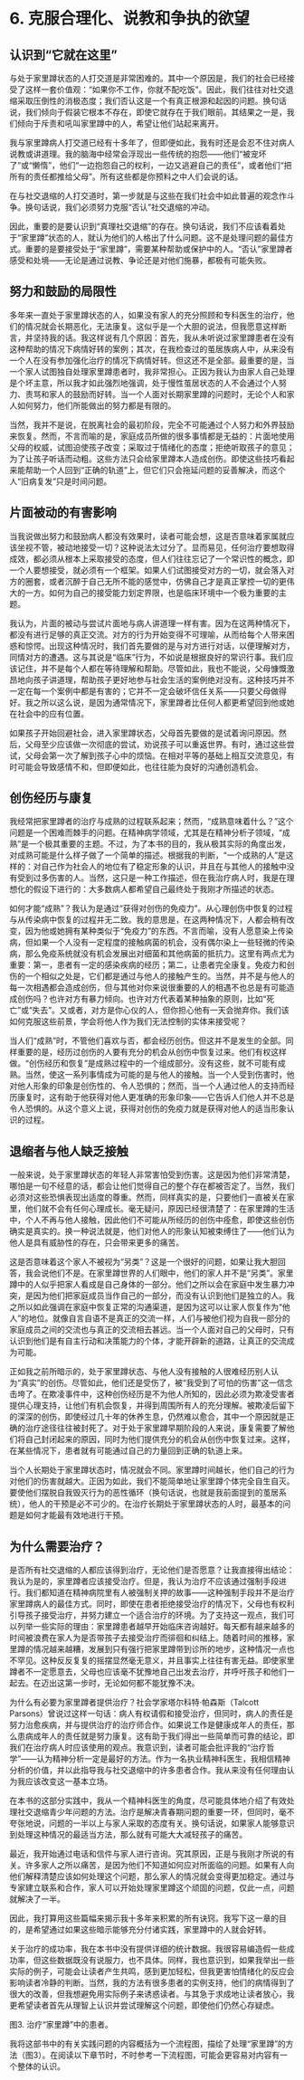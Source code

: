 # 6. 克服合理化、说教和争执的欲望

## 认识到“它就在这里”

与处于家里蹲状态的人打交道是非常困难的。其中一个原因是，我们的社会已经接受了这样一套价值观：“如果你不工作，你就不配吃饭”。因此，我们往往对社交退缩采取压倒性的消极态度；我们否认这是一个有真正根源和起因的问题。换句话说，我们倾向于假装它根本不存在，即使它就存在于我们眼前。其结果之一是，我们倾向于斥责和吼叫家里蹲中的人，希望让他们站起来离开。

我与家里蹲病人打交道已经有十多年了，但即便如此，我有时还是会忍不住对病人说教或讲道理。我的脑海中经常会浮现出一些传统的抱怨——他们“被宠坏了”或“懒惰”，他们“一边抱怨自己的权利，一边又逃避自己的责任”，或者他们“把所有的责任都推给父母”。所有这些都是你预料之中人们会说的话。

在与社交退缩的人打交道时，第一步就是与这些在我们社会中如此普遍的观念作斗争。换句话说，我们必须努力克服“否认”社交退缩的冲动。

因此，重要的是要认识到“真理社交退缩”的存在。换句话说，我们不应该看着处于“家里蹲”状态的人，就认为他们的人格出了什么问题。这不是处理问题的最佳方式。重要的是要接受处于“家里蹲”，需要某种帮助或保护中的人。“否认”家里蹲者感受和处境——无论是通过说教、争论还是对他们施暴，都极有可能失败。

## 努力和鼓励的局限性

多年来一直处于家里蹲状态的人，如果没有家人的充分照顾和专科医生的治疗，他们的情况就会长期恶化，无法康复。这似乎是一个大胆的说法，但我愿意这样断言，并坚持我的话。我这样说有几个原因：首先，我从未听说过家里蹲患者在没有这种帮助的情况下病情好转的案例；其次，在我检查过的茧居族病人中，从来没有一个人在没有参加强化治疗的情况下病情好转。但这还不是全部。最重要的是，当一个家人试图独自处理家里蹲患者时，我非常担心。正因为我认为由家人自己处理是个坏主意，所以我才如此强烈地强调，处于慢性茧居状态的人不会通过个人努力、责骂和家人的鼓励而好转。当一个人面对长期家里蹲的问题时，无论个人和家人如何努力，他们所能做出的努力都是有限的。

当然，我并不是说，在脱离社会的最初阶段，完全不可能通过个人努力和外界鼓励来恢复。然而，不言而喻的是，家庭成员所做的很多事情都是无益的：片面地使用父母的权威，试图迫使孩子改变；采取过于情绪化的态度；拒绝听取孩子的意见；为了让孩子听话而动粗。这些方法只会给家里蹲本人造成创伤。即使这些技巧看起来能帮助一个人回到“正确的轨道”上，但它们只会拖延问题的妥善解决，而这个人“旧病复发”只是时间问题。

## 片面被动的有害影响

当我说做出努力和鼓励病人都没有效果时，读者可能会想，这是否意味着家属就应该坐视不管，被动地接受一切？这种说法太过分了。显而易见，任何治疗要想取得成效，都必须从根本上采取接受的态度，但人们往往忘记了一个常识性的概念，即一个人要想接受，就必须有一个框架。如果人们试图接受对方的一切，就会落入对方的圈套，或者沉醉于自己无所不能的感觉中，仿佛自己才是真正掌控一切的更伟大的一方。如何为自己的接受能力划定界限，也是临床环境中一个极为重要的主题。

我认为，片面的被动与尝试片面地与病人讲道理一样有害。因为在这两种情况下，都没有进行足够的真正交流。对方的行为开始变得不可理喻，从而给每个人带来困惑和惊愕。出现这种情况时，我们首先要做的是与对方进行对话，以便理解对方，同情对方的遭遇。这与其说是“临床”行为，不如说是根据良好的常识行事。我们应该记住，并不是每个人都在等待理解和帮助。尽管如此，我也不能说，父母慷慨激昂地向孩子讲道理，帮助孩子更好地参与社会生活的案例绝对没有。这种技巧并不一定在每一个案例中都是有害的；它并不一定会破坏信任关系——只要父母做得好。我之所以这么说，是因为通常情况下，家里蹲者比任何人都更希望回到他或她在社会中的应有位置。

如果孩子开始回避社会，进入家里蹲状态，父母首先要做的是试着询问原因。然后，父母至少应该做一次彻底的尝试，劝说孩子可以重返世界。有时，通过这些尝试，父母会第一次了解到孩子心中的烦恼。在相对平等的基础上相互交流意见，有时可能会导致感情不和，但即便如此，也往往能为良好的沟通创造机会。

## 创伤经历与康复

我经常把家里蹲者的治疗与成熟的过程联系起来；然而，“成熟意味着什么？”这个问题是一个困难而棘手的问题。在精神病学领域，尤其是在精神分析子领域，“成熟”是一个极其重要的主题。不过，为了本书的目的，我从极其实际的角度出发，对成熟可能是什么样子做了一个简单的描述。根据我的判断，“一个成熟的人”是这样的：对自己作为社会人的地位有了稳定形象的认识，并且在与其他人的接触中没有受到过多伤害的人。当然，这只是一种工作描述，但在我治疗病人时，我是在理想化的假设下进行的：大多数病人都希望自己最终处于我刚才所描述的状态。

如何才能“成熟”？我认为是通过“获得对创伤的免疫力”。从心理创伤中恢复的过程与从传染病中恢复的过程并无二致。我的意思是，在这两种情况下，人都会稍有改变，因为他或她拥有某种类似于“免疫力”的东西。不言而喻，没有人愿意染上传染病，但如果一个人没有一定程度的接触病菌的机会，没有偶尔染上一些轻微的传染病，那么免疫系统就没有机会发展出对细菌和其他病菌的抵抗力。这里有两点尤为重要：第一，患者有一定的感染疾病的经历；第二，让患者完全康复。免疫力和创伤的一个相似之处是，它们都是通过与他人的接触产生的。当然，并不是与他人的每一次相遇都会造成创伤，但与其他对你来说很重要的人的相遇不也总是有可能造成创伤吗？也许对方有暴力倾向。也许对方代表着某种抽象的原则，比如“死亡”或“失去”。又或者，对方是你心仪的人，但你担心他有一天会抛弃你。我们该如何克服这些前景，学会将他人作为我们无法控制的实体来接受呢？

当人们“成熟”时，不管他们喜欢与否，都会经历创伤。但这并不是发生的全部。同样重要的是，经历过创伤的人要有充分的机会从创伤中恢复过来。他们有权这样做。“创伤经历和恢复”是成熟过程中的一个组成部分。没有这些，就不可能有成熟。当然，使这一系列事情成为可能的是与他人的接触。当一个人受到伤害时，他对他人形象的印象是创伤性的、令人恐惧的；然而，当一个人通过他人的支持而经历康复时，这有助于他获得对他人更准确的形象印象——它告诉人们他人并不总是令人恐惧的。从这个意义上说，获得对创伤的免疫力就是获得对他人的适当形象认识的过程。

## 退缩者与他人缺乏接触

一般来说，处于家里蹲状态的年轻人非常害怕受到伤害。这是因为他们非常清楚，哪怕是一句不经意的话，都会让他们觉得自己的整个存在都被否定了。当然，我们必须对这些恐惧表现出适度的尊重。然而，同样真实的是，只要他们一直被关在家里，他们就不会有任何心理成长。毫无疑问，原因已经很清楚了：在家里蹲的生活中，个人不再与他人接触，因此他们不可能从所经历的创伤中痊愈，即使这些创伤确实是真实的。换一种说法就是，他们对他人的形象认知被束缚住了——他们认为他人是具有威胁性的存在，只会带来更多的痛苦。

这是否意味着这个家人不被视为“另类”？这是一个很好的问题，如果让我大胆回答，我会说他们不是。在家里蹲世界的人们眼中，他们的家人并不是“另类”。家里蹲中的人似乎把家人看成是自己身体的一部分。他们之所以会在家庭中发生暴力冲突，是因为他们把家庭成员当作自己的一部分，而没有认识到他们是独立的人。我之所以如此强调在家庭中恢复正常的沟通渠道，是因为这可以让家人恢复作为“他人”的地位。就像自言自语不是真正的交流一样，人们与被他们视为自我一部分的家庭成员之间的交流也与真正的交流相去甚远。当一个人面对自己的父母时，只有认识到他们是有自主行动和决策能力的个体，才能开辟新的道路，让真正的交流成为可能。

正如我之前所暗示的，处于家里蹲状态、与他人没有接触的人很难经历别人认为“真实”的创伤。尽管如此，他们还是受伤了，被“我受到了可怕的伤害”这一信念击垮了。在欺凌事件中，这种创伤经历是不为他人所知的，因此必须为欺凌受害者提供心理支持，让他们有机会恢复，并得到周围所有人的充分理解。被欺凌后留下的深深的创伤，即使经过几十年的休养生息，仍然难以愈合，其中一个原因就是正确的治疗途径往往被封死了。对于处于家里蹲早期阶段的人来说，康复需要了解他们将自己封闭起来的原因，同时为他们提供充分的机会从创伤中恢复过来。这样，在某些情况下，患者就有可能通过自己的力量回到正确的轨道上来。

当个人长期处于家里蹲状态时，情况就会不同。家里蹲时间越长，他们自己的行为对他们的伤害就越大。正因为如此，我们不能简单地让家里蹲个体完全自生自灭。要使他们摆脱自我毁灭行为的恶性循环（换句话说，也就是我前面提到的茧居系统），他人的干预是必不可少的。在治疗长期处于家里蹲状态的人时，最基本的问题是如何才能最有效地进行干预。

## 为什么需要治疗？

是否所有社交退缩的人都应该得到治疗，无论他们是否愿意？让我直接得出结论：我认为是的，家里蹲者应该接受治疗。但是，我认为治疗不应该通过强制手段进行。我们都知道在精神病院里有人被强制关押的故事——这种强制手段并不是治疗家里蹲病人的最佳方式。同时，即使在患者拒绝接受治疗的情况下，父母也有权利引导孩子接受治疗，并努力建立一个适合治疗的环境。为了支持这一观点，我们可以列举一些实际的理由：家里蹲患者越早开始临床咨询越好。每天都有越来越多的时间被浪费在家人为是否带孩子去接受治疗而徘徊和纠结上。随着时间的推移，家里蹲的情况越来越糟，发展到只有强行把家里蹲带到诊所的地步，这种情况一点也不罕见。这种反反复复的摇摆显然毫无意义，并且事实上往往有害无益。即使家里蹲者不一定愿意去，父母也应该毫不犹豫地自己出发去治疗，并呼吁孩子和他们一起去。在迈出这第一步时，无论如何都不能犹豫不决。

为什么有必要为家里蹲者提供治疗？社会学家塔尔科特·帕森斯（Talcott Parsons）曾说过这样一句话：病人有权请假和接受治疗，但同时，病人的责任是努力治愈疾病，并与提供治疗的治疗师合作。如果说工作是健康成年人的责任，那么患病成年人的责任就是努力康复。这有助于我们得出一些简单而可靠的结论，即我们在治疗病人时应该使用的观点。我意识到，读者可能会批评我的“治疗哲学”——认为精神分析一定是最好的方法。作为一名执业精神科医生，我相信精神分析的价值，并以此指导我与社交退缩中的许多患者合作。我从来没有任何理由认为我应该改变这一基本立场。

在本书的这部分实践中，我从一个精神科医生的角度，尽可能具体地介绍了有效处理社交退缩青少年问题的方法。治疗是解决青春期问题的重要一环，但同时，毫不夸张地说，问题的一半以上与家人采取的态度有关。换句话说，如果家人能够意识到处理这种情况的最适当方法，那么就有可能大大减轻孩子的痛苦。

最近，我开始通过电话和信件与家人进行咨询。究其原因，正是与我刚才所说的有关。许多家人之所以痛苦，是因为他们不知道如何应对所面临的问题。如果有人向他们解释清楚应该如何处理这个问题，那么家人的情况就会变得更加稳定。通过与专家建立联系和合作，家人可以开始处理家里蹲这个顽固的问题，仅此一点，问题就解决了一半。

因此，我打算用这些篇幅来揭示我十多年来积累的所有诀窍。我写下这一章的目的，是希望通过如果这些暗示能够充分付诸实践，家里蹲中的人就会好转。

关于治疗的成功率，我在本书中没有提供详细的统计数据。我很容易编造假一些成功率，但这些数据既没有说服力，也不具体。同样，我也意识到，如果我举出一些实际的例子，可能会让读者产生共鸣，感到更加轻松，但我更害怕情绪化的反应会影响读者冷静的判断。当然，我的方法有很多患者的实例支持，他们的病情得到了很大的改善，但我想避免用实际例子来诱惑读者。与其急于求成地让读者放心，我更希望读者首先从理智上认识并尝试理解这个问题，即使他们仍然心存疑虑。

图3. 治疗“家里蹲”中的患者。

我将这部书中的有关实践问题的内容概括为一个流程图，描绘了处理“家里蹲”的方法（图3）。在阅读以下章节时，不时参考一下流程图，可能会更容易对内容有一个整体的认识。

